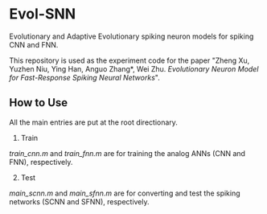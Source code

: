 # Evol-SNN
Evolutionary and Adaptive Evolutionary spiking neuron models for spiking CNN and FNN.

This repository is used as the experiment code for the paper "Zheng Xu, Yuzhen Niu, Ying Han, Anguo Zhang*, Wei Zhu. *Evolutionary Neuron Model for Fast-Response Spiking Neural Networks*".

## How to Use
All the main entries are put at the root directionary.

1. Train

*train_cnn.m* and *train_fnn.m* are for training the analog ANNs (CNN and FNN), respectively.

2. Test

*main_scnn.m* and *main_sfnn.m* are for converting and test the spiking networks (SCNN and SFNN), respectively.


